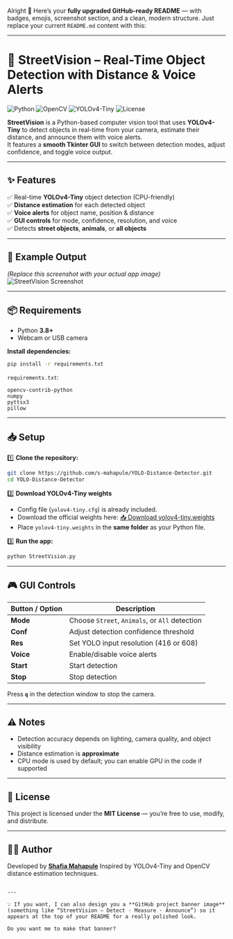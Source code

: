 Alright 🚀
Here’s your **fully upgraded GitHub-ready README** — with badges, emojis, screenshot section, and a clean, modern structure.
Just replace your current `README.md` content with this:

---


# 🚦 StreetVision – Real-Time Object Detection with Distance & Voice Alerts  

![Python](https://img.shields.io/badge/Python-3.8%2B-blue)
![OpenCV](https://img.shields.io/badge/OpenCV-4.x-green)
![YOLOv4-Tiny](https://img.shields.io/badge/YOLOv4--Tiny-Enabled-orange)
![License](https://img.shields.io/badge/License-MIT-brightgreen)

**StreetVision** is a Python-based computer vision tool that uses **YOLOv4-Tiny** to detect objects in real-time from your camera, estimate their distance, and announce them with voice alerts.  
It features a **smooth Tkinter GUI** to switch between detection modes, adjust confidence, and toggle voice output.

---

## ✨ Features
✅ Real-time **YOLOv4-Tiny** object detection (CPU-friendly)  
✅ **Distance estimation** for each detected object  
✅ **Voice alerts** for object name, position & distance  
✅ **GUI controls** for mode, confidence, resolution, and voice  
✅ Detects **street objects**, **animals**, or **all objects**  

---

## 📸 Example Output
*(Replace this screenshot with your actual app image)*  
![StreetVision Screenshot](screenshot.png)

---

## 📦 Requirements
- Python **3.8+**
- Webcam or USB camera

**Install dependencies:**
```bash
pip install -r requirements.txt
````

`requirements.txt`:

```
opencv-contrib-python
numpy
pyttsx3
pillow
```

---

## 📥 Setup

1️⃣ **Clone the repository:**

```bash
git clone https://github.com/s-mahapule/YOLO-Distance-Detector.git
cd YOLO-Distance-Detector
```

2️⃣ **Download YOLOv4-Tiny weights**

* Config file (`yolov4-tiny.cfg`) is already included.
* Download the official weights here:
  [📥 Download yolov4-tiny.weights](https://github.com/AlexeyAB/darknet/releases/download/darknet_yolo_v4_pre/yolov4-tiny.weights)
* Place `yolov4-tiny.weights` in the **same folder** as your Python file.

3️⃣ **Run the app:**

```bash
python StreetVision.py
```

---

## 🎮 GUI Controls

| Button / Option | Description                                    |
| --------------- | ---------------------------------------------- |
| **Mode**        | Choose `Street`, `Animals`, or `All` detection |
| **Conf**        | Adjust detection confidence threshold          |
| **Res**         | Set YOLO input resolution (416 or 608)         |
| **Voice**       | Enable/disable voice alerts                    |
| **Start**       | Start detection                                |
| **Stop**        | Stop detection                                 |

Press **`q`** in the detection window to stop the camera.

---

## ⚠️ Notes

* Detection accuracy depends on lighting, camera quality, and object visibility
* Distance estimation is **approximate**
* CPU mode is used by default; you can enable GPU in the code if supported

---

## 📄 License

This project is licensed under the **MIT License** — you’re free to use, modify, and distribute.

---

## 👩‍💻 Author

Developed by **[Shafia Mahapule](https://github.com/s-mahapule)**
Inspired by YOLOv4-Tiny and OpenCV distance estimation techniques.

```

---

💡 If you want, I can also design you a **GitHub project banner image** (something like “StreetVision – Detect · Measure · Announce”) so it appears at the top of your README for a really polished look.  

Do you want me to make that banner?
```
